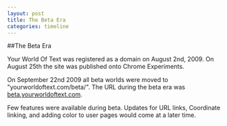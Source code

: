 ```yaml
---
layout: post
title: The Beta Era
categories: timeline
---
```


##The Beta Era

Your World Of Text was registered as a domain on August 2nd, 2009. On August 25th the site was published onto Chrome Experiments.

On September 22nd 2009 all beta worlds were moved to "yourworldoftext.com/beta/". The URL during the beta era was [beta.yourworldoftext.com](http://beta.yourworldoftext.com).

Few features were available during beta. Updates for URL links, Coordinate linking, and adding color to user pages would come at a later time.

